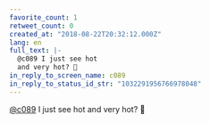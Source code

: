 ```yaml
---
favorite_count: 1
retweet_count: 0
created_at: "2018-08-22T20:32:12.000Z"
lang: en
full_text: |-
  @c089 I just see hot
  and very hot? 🤔
in_reply_to_screen_name: c089
in_reply_to_status_id_str: "1032291956766978048"
---
```


[@c089](https://twitter.com/c089) I just see hot and very hot? 🤔
